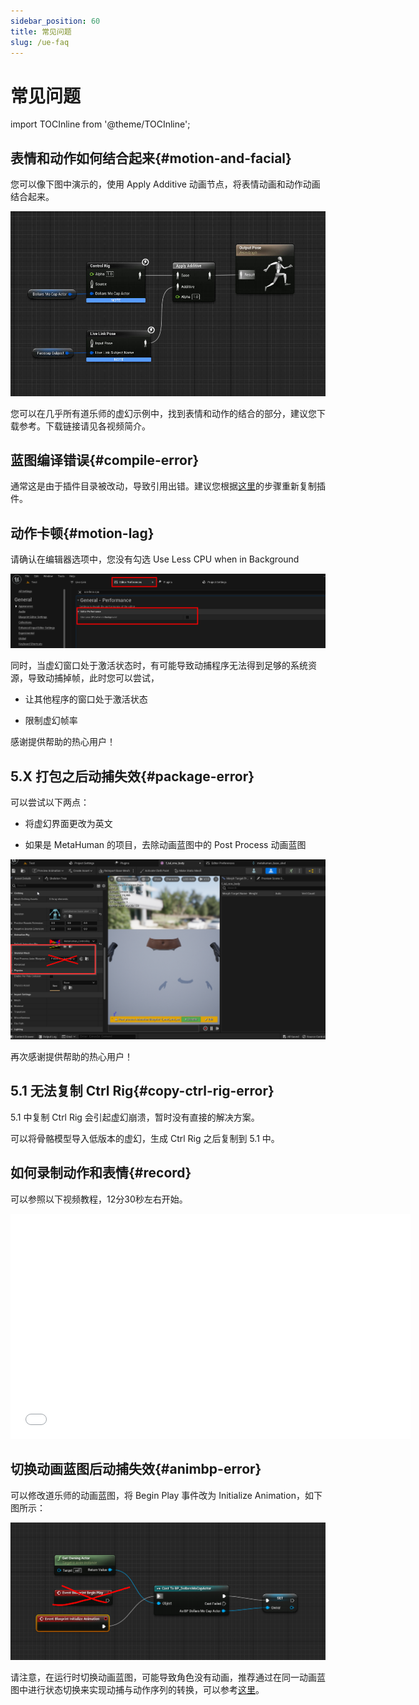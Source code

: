 ```yaml
---
sidebar_position: 60
title: 常见问题
slug: /ue-faq
---	
```


# 常见问题

import TOCInline from '@theme/TOCInline';

<TOCInline toc={toc} />

## 表情和动作如何结合起来{#motion-and-facial}

您可以像下图中演示的，使用 Apply Additive 动画节点，将表情动画和动作动画结合起来。

![](../../img/20231113153601.jpg)

您可以在几乎所有道乐师的虚幻示例中，找到表情和动作的结合的部分，建议您下载参考。下载链接请见各视频简介。

## 蓝图编译错误{#compile-error}

通常这是由于插件目录被改动，导致引用出错。建议您根据[这里](/ue-getstarted)的步骤重新复制插件。

## 动作卡顿{#motion-lag}

请确认在编辑器选项中，您没有勾选 Use Less CPU when in Background

![](../../img/2024_08_13_19_58_26.png)

同时，当虚幻窗口处于激活状态时，有可能导致动捕程序无法得到足够的系统资源，导致动捕掉帧，此时您可以尝试，

- 让其他程序的窗口处于激活状态

- 限制虚幻帧率

感谢提供帮助的热心用户！

## 5.X 打包之后动捕失效{#package-error}

可以尝试以下两点：

- 将虚幻界面更改为英文

- 如果是 MetaHuman 的项目，去除动画蓝图中的 Post Process 动画蓝图

![](../../img/2023_11_03_23_28_05-DollarsMetaHuman_FC.png)

再次感谢提供帮助的热心用户！

## 5.1 无法复制 Ctrl Rig{#copy-ctrl-rig-error}

5.1 中复制 Ctrl Rig 会引起虚幻崩溃，暂时没有直接的解决方案。

可以将骨骼模型导入低版本的虚幻，生成 Ctrl Rig 之后复制到 5.1 中。

## 如何录制动作和表情{#record}

可以参照以下视频教程，12分30秒左右开始。

<iframe src="//player.bilibili.com/player.html?bvid=BV1n14y1N7QU&autoplay=0&t=757.9" width="640" height="360" scrolling="no" border="0" frameborder="no" framespacing="0" allowfullscreen="true"> </iframe>

## 切换动画蓝图后动捕失效{#animbp-error}

可以修改道乐师的动画蓝图，将 Begin Play 事件改为 Initialize Animation，如下图所示：

![](../../img/566c2b857ae79a7f2b2c60a417bb0bb21911024894.png)

请注意，在运行时切换动画蓝图，可能导致角色没有动画，推荐通过在同一动画蓝图中进行状态切换来实现动捕与动作序列的转换，可以参考[这里](/ue-adv)。



